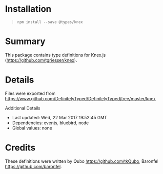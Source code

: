 # Installation
> `npm install --save @types/knex`

# Summary
This package contains type definitions for Knex.js (https://github.com/tgriesser/knex).

# Details
Files were exported from https://www.github.com/DefinitelyTyped/DefinitelyTyped/tree/master/knex

Additional Details
 * Last updated: Wed, 22 Mar 2017 19:52:45 GMT
 * Dependencies: events, bluebird, node
 * Global values: none

# Credits
These definitions were written by Qubo <https://github.com/tkQubo>, Baronfel <https://github.com/baronfel>.
